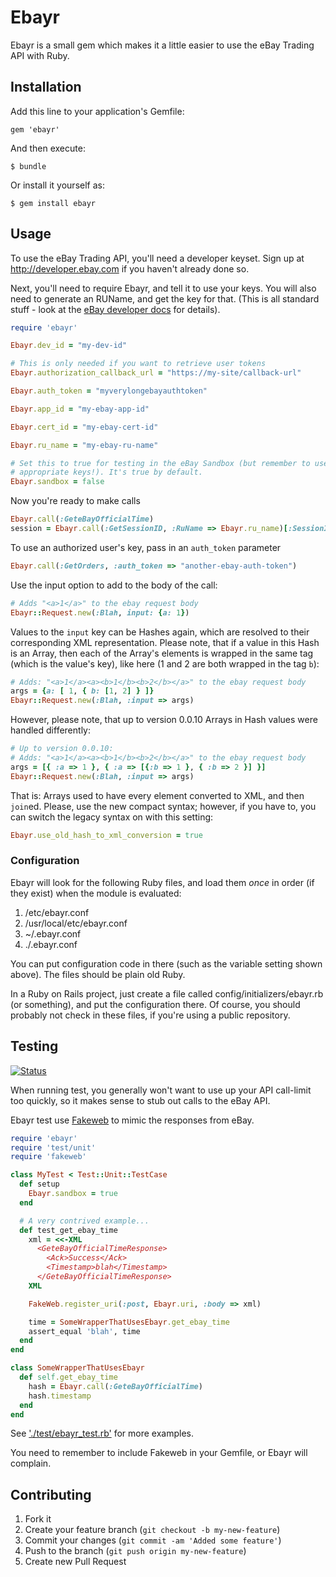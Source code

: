 # Ebayr

Ebayr is a small gem which makes it a little easier to use the eBay Trading API
with Ruby.

## Installation

Add this line to your application's Gemfile:

    gem 'ebayr'

And then execute:

    $ bundle

Or install it yourself as:

    $ gem install ebayr

## Usage

To use the eBay Trading API, you'll need a developer keyset. Sign up at
http://developer.ebay.com if you haven't already done so.

Next, you'll need to require Ebayr, and tell it to use your keys. You will also
need to generate an RUName, and get the key for that. (This is all standard
stuff - look at the [eBay developer docs][1] for details).

```ruby
require 'ebayr'

Ebayr.dev_id = "my-dev-id"

# This is only needed if you want to retrieve user tokens
Ebayr.authorization_callback_url = "https://my-site/callback-url"

Ebayr.auth_token = "myverylongebayauthtoken"

Ebayr.app_id = "my-ebay-app-id"

Ebayr.cert_id = "my-ebay-cert-id"

Ebayr.ru_name = "my-ebay-ru-name"

# Set this to true for testing in the eBay Sandbox (but remember to use the
# appropriate keys!). It's true by default.
Ebayr.sandbox = false
```

Now you're ready to make calls
```ruby
Ebayr.call(:GeteBayOfficialTime)
session = Ebayr.call(:GetSessionID, :RuName => Ebayr.ru_name)[:SessionID]
```

To use an authorized user's key, pass in an `auth_token` parameter
```ruby
Ebayr.call(:GetOrders, :auth_token => "another-ebay-auth-token")
```

Use the input option to add to the body of the call:
```ruby
# Adds "<a>1</a>" to the ebay request body
Ebayr::Request.new(:Blah, input: {a: 1})
```

Values to the `input` key can be Hashes again, which are resolved to their corresponding XML representation. Please note, that if a value in this Hash is an Array, then each of the Array's elements is wrapped in the same tag (which is the value's key), like here (1 and 2 are both wrapped in the tag `b`):
```ruby
# Adds: "<a>1</a><a><b>1</b><b>2</b></a>" to the ebay request body
args = {a: [ 1, { b: [1, 2] } ]}
Ebayr::Request.new(:Blah, :input => args)
```

However, please note, that up to version 0.0.10 Arrays in Hash values were handled differently:
```ruby
# Up to version 0.0.10:
# Adds: "<a>1</a><a><b>1</b><b>2</b></a>" to the ebay request body
args = [{ :a => 1 }, { :a => [{:b => 1 }, { :b => 2 }] }]
Ebayr::Request.new(:Blah, :input => args)
```
That is: Arrays used to have every element converted to XML, and then `join`ed. Please, use the new compact syntax; however, if you have to, you can switch the legacy syntax on with this setting:
```ruby
Ebayr.use_old_hash_to_xml_conversion = true
```

### Configuration

Ebayr will look for the following Ruby files, and load them *once* in order (if
they exist) when the module is evaluated:

1. /etc/ebayr.conf
2. /usr/local/etc/ebayr.conf
3. ~/.ebayr.conf
4. ./.ebayr.conf

You can put configuration code in there (such as the variable setting shown
above). The files should be plain old Ruby.

In a Ruby on Rails project, just create a file called
config/initializers/ebayr.rb (or something), and put the configuration there. Of
course, you should probably not check in these files, if you're using a public
repository.

## Testing

[![Status](https://travis-ci.org/bjjb/ebayr.png?branch=master)](https://travis-ci.org/bjjb/ebayr)

When running test, you generally won't want to use up your API call-limit too
quickly, so it makes sense to stub out calls to the eBay API.

Ebayr test use [Fakeweb][2] to mimic the responses from eBay.

```ruby
require 'ebayr'
require 'test/unit'
require 'fakeweb'

class MyTest < Test::Unit::TestCase
  def setup
    Ebayr.sandbox = true
  end

  # A very contrived example...
  def test_get_ebay_time
    xml = <<-XML
      <GeteBayOfficialTimeResponse>
        <Ack>Success</Ack>
        <Timestamp>blah</Timestamp>
      </GeteBayOfficialTimeResponse>
    XML

    FakeWeb.register_uri(:post, Ebayr.uri, :body => xml)

    time = SomeWrapperThatUsesEbayr.get_ebay_time
    assert_equal 'blah', time
  end
end

class SomeWrapperThatUsesEbayr
  def self.get_ebay_time
    hash = Ebayr.call(:GeteBayOfficialTime)
    hash.timestamp
  end
end
```

See ['./test/ebayr_test.rb'](test/ebayr_test.rb) for more examples.

You need to remember to include Fakeweb in your Gemfile, or Ebayr will complain.

## Contributing

1. Fork it
2. Create your feature branch (`git checkout -b my-new-feature`)
3. Commit your changes (`git commit -am 'Added some feature'`)
4. Push to the branch (`git push origin my-new-feature`)
5. Create new Pull Request

[1]: http://developer.ebay.com
[2]: http://fakeweb.rubyforge.org
